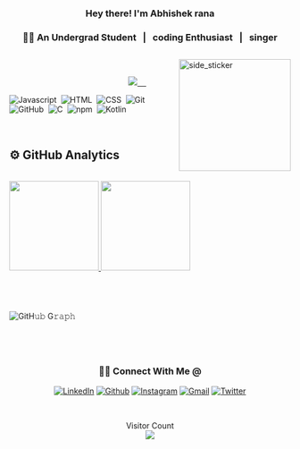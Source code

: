 
 

### <p align="center"> Hey there! I'm Abhishek rana </p>

### <p align="center"> &nbsp; 👨‍🎓 An Undergrad Student &nbsp; | &nbsp; coding Enthusiast &nbsp; | &nbsp; singer &nbsp;  </p>

##

<img align="right" width=200px height=200px alt="side_sticker" src="https://media.giphy.com/media/TEnXkcsHrP4YedChhA/giphy.gif" />

<br/>

<p align="center"> &nbsp; &nbsp; &nbsp; &nbsp; &nbsp; &nbsp; &nbsp; &nbsp; &nbsp; &nbsp; &nbsp; &nbsp; &nbsp; &nbsp; &nbsp; &nbsp; &nbsp; &nbsp; &nbsp; &nbsp; <a href="https://github.com/abhishekrana2003"><img src="https://img.shields.io/github/followers/abhishekrana2003?color=%234CC61E&label=GitHub%20Followers%20%3A"/> &nbsp; &nbsp; <a 
<br/>


<br/>

![Javascript](https://img.shields.io/badge/-Javascript-05122A?style=flat&logo=Javascript&logoColor=FFA518)&nbsp;
![HTML](https://img.shields.io/badge/-HTML-05122A?style=flat&logo=HTML5)&nbsp;
![CSS](https://img.shields.io/badge/-CSS-05122A?style=flat&logo=CSS3&logoColor=1572B6)&nbsp;
![Git](https://img.shields.io/badge/-Git-05122A?style=flat&logo=git)&nbsp;
![GitHub](https://img.shields.io/badge/-GitHub-05122A?style=flat&logo=github)&nbsp;
![C](https://img.shields.io/badge/-C-05122A?style=flat&logo=C&logoColor=A8B9CC)&nbsp;
![npm](https://img.shields.io/badge/-npm-05122A?style=flat&logo=npm)&nbsp;
![Kotlin](https://img.shields.io/badge/-Kotlin-05122A?style=flat&logo=Kotlin)&nbsp;

<br/>

<h2>⚙️ GitHub Analytics</h2>

<br/>
       
<a href="https://github.com/abhishekrana2003">
  
  <img height="160em" src="https://github-readme-stats.vercel.app/api?username=Manas2403&count_private=true&show_icons=true&&theme=chartreuse-dark&include_all_commits=true" />
  <img height="160em" src="https://github-readme-streak-stats.herokuapp.com?user=Manas2403&theme=chartreuse-dark">
  
</a>

<br/>

#

<br/>

![GitH𝚞𝚋 G𝚛𝚊𝚙𝚑](https://activity-graph.herokuapp.com/graph?username=abhishekrana2003&theme=react-dark&hide_border=true&area=true)

#

<br/>

<div align="center">
<h3> 🤝🏻 Connect With Me @ </h3>

[![LinkedIn](https://img.shields.io/badge/LinkedIn-black?style=flat-square&logo=Linkedin)](https://www.linkedin.com/in/abhishek-rana-130003203/)
[![Github](https://img.shields.io/badge/GitHub-black?style=flat-square&logo=GitHub)](https://github.com/abhishekrana2003)
[![Instagram](https://img.shields.io/badge/Instagram-black?style=flat-square&logo=Instagram)](https://www.instagram.com/abhishekrana2003/)
[![Gmail](https://img.shields.io/badge/Gmail-black?style=flat-square&logo=Gmail)](mailto:rana.abhi2003@gmail.com)
[![Twitter](https://img.shields.io/badge/Twitter-black?style=flat-square&logo=Twitter)](https://twitter.com/Abhishe37280501)

</div>

<br/>

<p align="center"> 
  Visitor Count
  
  </br>
  <img src="https://profile-counter.glitch.me/abhishekrana2003/count.svg" />
</p>

